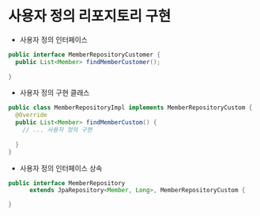 # 사용자 정의 리포지토리 구현

* 사용자 정의 인터페이스
```JAVA
public interface MemberRepositoryCustomer {
  public List<Member> findMemberCustomer();
  
}
```

* 사용자 정의 구현 클래스
```JAVA
public class MemberRepositoryImpl implements MemberRepositoryCustom {
  @Override
  public List<Member> findMemberCustom() {
    // ... 사용자 정의 구현
    
  }
}
```

* 사용자 정의 인터페이스 상속
```JAVA
public interface MemberRepository
      extends JpaRepository<Member, Long>, MemberRepositoryCustom {

}
```
